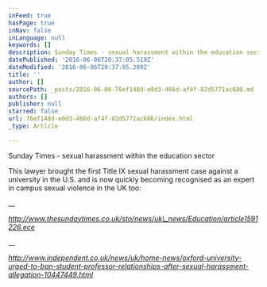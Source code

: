 ```yaml
---
inFeed: true
hasPage: true
inNav: false
inLanguage: null
keywords: []
description: Sunday Times - sexual harassment within the education sector
datePublished: '2016-06-06T20:37:05.519Z'
dateModified: '2016-06-06T20:37:05.209Z'
title: ''
author: []
sourcePath: _posts/2016-06-06-76ef148d-e0d3-466d-af4f-82d5771ac686.md
authors: []
publisher: null
starred: false
url: 76ef148d-e0d3-466d-af4f-82d5771ac686/index.html
_type: Article

---
```

Sunday Times - sexual harassment within the education sector

This lawyer brought the first Title IX sexual harassment case against a university in the U.S. and is now quickly becoming recognised as an expert in campus sexual violence in the UK too:

__

_http://www.thesundaytimes.co.uk/sto/news/uk\_news/Education/article1591226.ece_

__

_http://www.independent.co.uk/news/uk/home-news/oxford-university-urged-to-ban-student-professor-relationships-after-sexual-harassment-allegation-10447449.html_